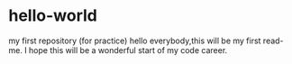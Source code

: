 # hello-world
my first repository (for practice)
hello everybody,this will be my first read-me. I hope this will be a wonderful start of my code career.
